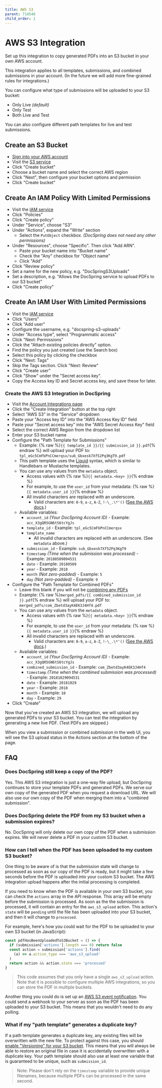 ```yaml
---
title: AWS S3
parent: 714548
child_order: 1
---
```


# AWS S3 Integration

Set up this integration to copy generated PDFs into an S3 bucket in your own AWS account.

This integration applies to all templates, submissions, and combined submissions in your account. (In the future we will add more fine-grained rules for integrations.)

You can configure what type of submissions will be uploaded to your S3 bucket:

- Only Live _(default)_
- Only Test
- Both Live and Test

You can also configure different path templates for live and test submissions.

## Create an S3 Bucket

- [Sign into your AWS account](https://console.aws.amazon.com)
- Visit the [S3 service](https://s3.console.aws.amazon.com/s3/home)
- Click "Create bucket"
- Choose a bucket name and select the correct AWS region
- Click "Next", then configure your bucket options and permission
- Click "Create bucket"

## Create An IAM Policy With Limited Permissions

- Visit the [IAM service](https://console.aws.amazon.com/iam/home)
- Click "Policies"
- Click "Create policy"
- Under "Service", choose "S3"
- Under "Actions", expand the "Write" section
  - Select the `PutObject` checkbox. _(DocSpring does not need any other permissions)_
- Under "Resources", choose "Specific". Then click "Add ARN".
  - Paste your bucket name into "Bucket name"
  - Check the "Any" checkbox for "Object name"
  - Click "Add"
- Click "Review policy"
- Set a name for the new policy, e.g. "DocSpringS3Uploads"
- Set a description, e.g. "Allows the DocSpring service to upload PDFs to our S3 bucket"
- Click "Create policy"

## Create An IAM User With Limited Permissions

- Visit the [IAM service](https://console.aws.amazon.com/iam/home)
- Click "Users"
- Click "Add user"
- Configure the username, e.g. "docspring-s3-uploads"
- Under "Access type", select "Programmatic access"
- Click "Next: Permissions"
- Click the "Attach existing policies directly" option.
- Find the policy you just created (use the Search box)
- Select this policy by clicking the checkbox
- Click "Next: Tags"
- Skip the Tags section. Click "Next: Review"
- Click "Create user"
- Click "Show" under the "Secret access key".
- Copy the Access key ID and Secret access key, and save these for later.

### Create the AWS S3 Integration in DocSpring

- Visit the [Account Integrations page](https://app.docspring.com/account_integrations)
- Click the "Create Integration" button at the top right
- Select "AWS S3" in the "Service" dropdown
- Paste your "Access key ID" into the "AWS Access Key ID" field
- Paste your "Secret access key" into the "AWS Secret Access Key" field
- Select the correct AWS Region from the dropdown list
- Enter your S3 bucket name
- Configure the "Path Template for Submissions"
  - Example: {% raw %}`{{ template_id }}/{{ submission_id }}.pdf`{% endraw %} will upload your PDF to: `tpl_eGc5CmFbPnCCmerqsx/sub_Gbxesk7Xf52Pq3KgT9.pdf`
  - This path template uses the [Liquid](https://shopify.github.io/liquid/) syntax, which is similar to Handlebars or Mustache templates.
  - You can use any values from the `metadata` object.
    - Access values with {% raw %}`{{ metadata.<key> }}`{% endraw %}
    - For example, to use the `user_id` from your metadata: {% raw %}`{{ metadata.user_id }}`{% endraw %}
    - All invalid characters are replaced with an underscore.
      - Valid characters are: `0-9`, `a-z`, `A-Z`, `!-\_.\*'()` ([See the AWS docs](https://docs.aws.amazon.com/AmazonS3/latest/dev/UsingMetadata.html#object-key-guidelines-safe-characters).)
  - Available variables:
    - `account_id` _(Your DocSpring Account ID)_ - Example: `acc_X3gQR5GN6tS6tcYgJs`
    - `template_id` - Example: `tpl_eGc5CmFbPnCCmerqsx`
    - `template_name`
      - All invalid characters are replaced with an underscore. (See `metadata` above.)
    - `submission_id` - Example: `sub_Gbxesk7Xf52Pq3KgT9`
    - `timestamp` _(Time when the submission was processed)_ - Example: `20180509094531`
    - `date` - Example: `20180509`
    - `year` - Example: `2018`
    - `month` _(Not zero-padded)_ - Example: `5`
    - `day` _(Not zero-padded)_ - Example: `9`
- Configure the "Path Template for Combined PDFs"
  - Leave this blank if you will not be [combining any PDFs](../../../api/combine-pdfs)
  - Example: {% raw %}`merged_pdfs/{{ combined_submission_id }}.pdf`{% endraw %} will upload your PDF to: `merged_pdfs/com_Zbetd3ayK4EK3J4Hf4.pdf`
  - You can use any values from the `metadata` object.
    - Access values with {% raw %}`{{ metadata.<key> }}`{% endraw %}
    - For example, to use the `user_id` from your metadata: {% raw %}`{{ metadata.user_id }}`{% endraw %}
    - All invalid characters are replaced with an underscore.
      - Valid characters are: `0-9`, `a-z`, `A-Z`, `!-\_.\*'()` ([See the AWS docs](https://docs.aws.amazon.com/AmazonS3/latest/dev/UsingMetadata.html#object-key-guidelines-safe-characters).)
  - Available variables:
    - `account_id` _(Your DocSpring Account ID)_ - Example: `acc_X3gQR5GN6tS6tcYgJs`
    - `combined_submission_id` - Example: `com_Zbetd3ayK4EK3J4Hf4`
    - `timestamp` _(Time when the combined submission was processed)_ - Example: `20181029094531`
    - `date` - Example: `20181029`
    - `year` - Example: `2018`
    - `month` - Example: `10`
    - `day` - Example: `29`
- Click "Create"

Now that you've created an AWS S3 integration, we will upload any generated PDFs to your S3 bucket. You can test the integration by generating a new live PDF. (Test PDFs are skipped.)

When you view a submission or combined submission in the web UI, you will see the S3 upload status in the Actions section at the bottom of the page.

## FAQ

### Does DocSpring still keep a copy of the PDF?

Yes. This AWS S3 integration is just a one-way file upload, but DocSpring continues to store your template PDFs and generated PDFs. We serve our own copy of the generated PDF when you request a download URL. We will also use our own copy of the PDF when merging them into a "combined submission".

### Does DocSpring delete the PDF from my S3 bucket when a submission expires?

No. DocSpring will only delete our own copy of the PDF when a submission expires. We will
never delete a PDF in your custom S3 bucket.

### How can I tell when the PDF has been uploaded to my custom S3 bucket?

One thing to be aware of is that the submission state will change to processed as soon as our copy of the PDF is ready, but it might take a few seconds before the PDF is uploaded into your custom S3 bucket. The AWS integration upload happens after the initial processing is completed.

If you need to know when the PDF is available in your own S3 bucket, you can check the `actions` array in the API response. This array will be empty before the submission is processed. As soon as the the submission is processed, it will contain an entry for the `aws_s3_upload` action. This action's `state` will be `pending` until the file has been uploaded into your S3 bucket, and then it will change to `processed`.

For example, here's how you could wait for the PDF to be uploaded to your own S3 bucket (in JavaScript):

```js
const pdfHasBeenUploadedToS3Bucket = () => {
  if (submission['actions'].length === 0) return false
  const action = submission['actions'].find(
    (a) => a.action_type === 'aws_s3_upload'
  )
  return action && action.state === 'processed'
}
```

> This code assumes that you only have a single `aws_s3_upload` action. Note that it is possible to configure multiple AWS integrations, so you can store the PDF in multiple buckets.

Another thing you could do is set up an [AWS S3 event notification](https://docs.aws.amazon.com/AmazonS3/latest/dev/NotificationHowTo.html). You could send a webhook to your server as soon as the PDF has been uploaded to your S3 bucket. This means that you wouldn't need to do any polling.

### What if my "path template" generates a duplicate key?

If a path template generates a duplicate key, any existing files will be overwritten with the new file. To protect against this case, you should [enable "Versioning" for your S3 bucket](https://docs.aws.amazon.com/AmazonS3/latest/dev/Versioning.html). This means that you will always be able to restore an original file in case it is accidentally overwritten with a duplicate key. Your path template should also use at least one variable that is guaranteed to be unique, such as `submission_id`.

> Note: Please don't rely on the `timestamp` variable to provide unique filenames, because multiple PDFs can be processed in the same second.
